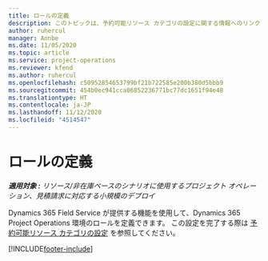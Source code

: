 ```yaml
---
title: ロールの定義
description: このトピックは、予約可能リソース カテゴリの設定に関する情報へのリンクを提供します。
author: ruhercul
manager: Annbe
ms.date: 11/05/2020
ms.topic: article
ms.service: project-operations
ms.reviewer: kfend
ms.author: ruhercul
ms.openlocfilehash: c50952854653799bf21b722585e200b380d5bbb9
ms.sourcegitcommit: 454b0ec941cca06852236771bc77dc1651f94e48
ms.translationtype: HT
ms.contentlocale: ja-JP
ms.lasthandoff: 11/12/2020
ms.locfileid: "4514547"
---
```

# <a name="define-roles"></a>ロールの定義

_**適用対象 :** リソース/非在庫ベースのシナリオに使用するプロジェクト オペレーション、見積請求に対応する小規模のデプロイ_

Dynamics 365 Field Service が提供する機能を使用して、Dynamics 365 Project Operations 環境のロールを定義できます。 この設定を完了する際は [予約可能リソース カテゴリの設定](https://docs.microsoft.com/dynamics365/field-service/set-up-bookable-resource-categories) を参照してください。


[!INCLUDE[footer-include](../includes/footer-banner.md)]